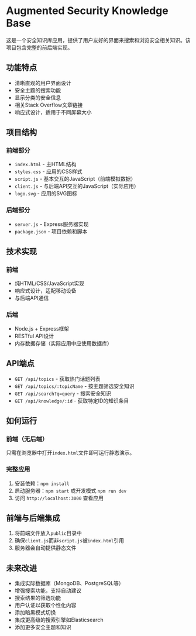 # Augmented Security Knowledge Base

这是一个安全知识库应用，提供了用户友好的界面来搜索和浏览安全相关知识。该项目包含完整的前后端实现。

## 功能特点

- 清晰直观的用户界面设计
- 安全主题的搜索功能
- 显示分类的安全信息
- 相关Stack Overflow文章链接
- 响应式设计，适用于不同屏幕大小

## 项目结构

### 前端部分
- `index.html` - 主HTML结构
- `styles.css` - 应用的CSS样式
- `script.js` - 基本交互的JavaScript（前端模拟数据）
- `client.js` - 与后端API交互的JavaScript（实际应用）
- `logo.svg` - 应用的SVG图标

### 后端部分
- `server.js` - Express服务器实现
- `package.json` - 项目依赖和脚本

## 技术实现

### 前端
- 纯HTML/CSS/JavaScript实现
- 响应式设计，适配移动设备
- 与后端API通信

### 后端
- Node.js + Express框架
- RESTful API设计
- 内存数据存储（实际应用中应使用数据库）

## API端点

- `GET /api/topics` - 获取热门话题列表
- `GET /api/topics/:topicName` - 按主题筛选安全知识
- `GET /api/search?q=query` - 搜索安全知识
- `GET /api/knowledge/:id` - 获取特定ID的知识条目

## 如何运行

### 前端（无后端）
只需在浏览器中打开`index.html`文件即可运行静态演示。

### 完整应用
1. 安装依赖：`npm install`
2. 启动服务器：`npm start` 或开发模式 `npm run dev`
3. 访问 `http://localhost:3000` 查看应用

## 前端与后端集成
1. 将前端文件放入`public`目录中
2. 确保`client.js`而非`script.js`被`index.html`引用
3. 服务器会自动提供静态文件

## 未来改进

- 集成实际数据库（MongoDB、PostgreSQL等）
- 增强搜索功能，支持自动建议
- 搜索结果的筛选功能
- 用户认证以获取个性化内容
- 添加暗黑模式切换
- 集成更高级的搜索引擎如Elasticsearch
- 添加更多安全主题和知识 